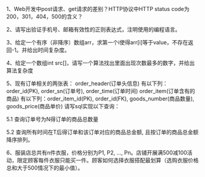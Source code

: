 1、Web开发中post请求、get请求的差别？HTTP协议中HTTP status code为200，301，404，500的含义？

2、请写出验证手机号、邮箱有效性的正则表达式，注明使用的编程语言。

3、给定一个有序（非降序）数组arr，求第一个i使得arr[i]等于value，不存在返回-1。并给出时间复杂度。

4、给定一个数组int src[]，请写一个算法找出里面出现次数最多的数字，并给出算法复杂度

5、现有订单相关的两张表： order_header(订单头信息) 有以下列：order_id(PK), order_sn(订单号), order_time(订单时间) order_item(订单含有的商品) 有以下列：order_item_id(PK), order_id(FK), goods_number(商品数量), goods_price(商品单价) 
请写sql实现以下查询：

5.1 查询订单号为N得订单的商品总数量

5.2 查询所有时间在T后得订单和该订单对应的商品总金额, 且按订单的商品总金额降序排列。

6、服装店总共有n件衣服，价格分别为P1, P2, …, Pn。店铺开展满500减100活动，限定顾客每件衣服只能买一件。顾客如何选择衣服搭配最划算（选购衣服价格总和大于500情况下的最小值）。
